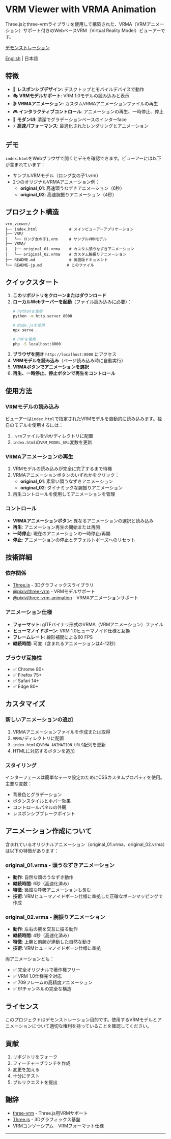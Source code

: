 # VRM Viewer with VRMA Animation

Three.jsとthree-vrmライブラリを使用して構築された、VRMA（VRMアニメーション）サポート付きのWebベースVRM（Virtual Reality Model）ビューアーです。

[デモンストレーション](index.html)

[English](README.md) | 日本語

## 特徴

- 📱 **レスポンシブデザイン**: デスクトップとモバイルデバイスで動作
- 🎭 **VRMモデルサポート**: VRM 1.0モデルの読み込みと表示
- 🎬 **VRMAアニメーション**: カスタムVRMAアニメーションファイルの再生
- 🎮 **インタラクティブコントロール**: アニメーションの再生、一時停止、停止
- 🎨 **モダンUI**: 清潔でグラデーションベースのインターface
- ⚡ **高速パフォーマンス**: 最適化されたレンダリングとアニメーション

## デモ

`index.html`をWebブラウザで開くとデモを確認できます。ビューアーには以下が含まれています：

- サンプルVRMモデル（ロング女の子1.vrm）
- 2つのオリジナルVRMAアニメーション例：
  - **original_01**: 高速頭うなずきアニメーション（6秒）
  - **original_02**: 高速腕振りアニメーション（4秒）

## プロジェクト構造

```
vrm_viewer/
├── index.html              # メインビューアーアプリケーション
├── VRM/
│   └── ロング女の子1.vrm     # サンプルVRMモデル
├── VRMA/
│   ├── original_01.vrma    # カスタム頭うなずきアニメーション
│   └── original_02.vrma    # カスタム腕振りアニメーション
├── README.md               # 英語版ドキュメント
└── README-jp.md           # このファイル
```

## クイックスタート

1. **このリポジトリをクローンまたはダウンロード**
2. **ローカルWebサーバーを起動**（ファイル読み込みに必要）：
   ```bash
   # Pythonを使用
   python -m http.server 8000
   
   # Node.jsを使用
   npx serve .
   
   # PHPを使用
   php -S localhost:8000
   ```
3. **ブラウザを開き** `http://localhost:8000` にアクセス
4. **VRMモデルを読み込み**（ページ読み込み時に自動実行）
5. **VRMAボタンでアニメーションを選択**
6. **再生、一時停止、停止ボタンで再生をコントロール**

## 使用方法

### VRMモデルの読み込み

ビューアーは`index.html`で指定されたVRMモデルを自動的に読み込みます。独自のモデルを使用するには：

1. `.vrm`ファイルを`VRM/`ディレクトリに配置
2. `index.html`の`VRM_MODEL_URL`変数を更新

### VRMAアニメーションの再生

1. VRMモデルの読み込みが完全に完了するまで待機
2. VRMAアニメーションボタンのいずれかをクリック：
   - **original_01**: 素早い頭うなずきアニメーション
   - **original_02**: ダイナミックな腕振りアニメーション
3. 再生コントロールを使用してアニメーションを管理

### コントロール

- **VRMAアニメーションボタン**: 異なるアニメーションの選択と読み込み
- **再生**: アニメーション再生の開始または再開
- **一時停止**: 現在のアニメーションの一時停止/再開
- **停止**: アニメーションの停止とデフォルトポーズへのリセット

## 技術詳細

### 依存関係

- [Three.js](https://threejs.org/) - 3Dグラフィックスライブラリ
- [@pixiv/three-vrm](https://github.com/pixiv/three-vrm) - VRMモデルサポート
- [@pixiv/three-vrm-animation](https://github.com/pixiv/three-vrm-animation) - VRMAアニメーションサポート

### アニメーション仕様

- **フォーマット**: glTFバイナリ形式のVRMA（VRMアニメーション）ファイル
- **ヒューマノイドボーン**: VRM 1.0ヒューマノイド仕様と互換
- **フレームレート**: 線形補間による60 FPS
- **継続時間**: 可変（含まれるアニメーションは4-12秒）

### ブラウザ互換性

- ✅ Chrome 80+
- ✅ Firefox 75+
- ✅ Safari 14+
- ✅ Edge 80+

## カスタマイズ

### 新しいアニメーションの追加

1. VRMAアニメーションファイルを作成または取得
2. `VRMA/`ディレクトリに配置
3. `index.html`の`VRMA_ANIMATION_URLS`配列を更新
4. HTMLに対応するボタンを追加

### スタイリング

インターフェースは簡単なテーマ設定のためにCSSカスタムプロパティを使用。主要な変数：

- 背景色とグラデーション
- ボタンスタイルとホバー効果
- コントロールパネルの外観
- レスポンシブブレークポイント

## アニメーション作成について

含まれているオリジナルアニメーション（original_01.vrma、original_02.vrma）は以下の特徴があります：

### original_01.vrma - 頭うなずきアニメーション
- **動作**: 自然な頭のうなずき動作
- **継続時間**: 6秒（高速化済み）
- **特徴**: 微細な呼吸アニメーションも含む
- **技術**: VRMヒューマノイドボーン仕様に準拠した正確なボーンマッピングで作成

### original_02.vrma - 腕振りアニメーション
- **動作**: 左右の腕を交互に振る動作
- **継続時間**: 4秒（高速化済み）
- **特徴**: 上腕と前腕が連動した自然な動き
- **技術**: VRMヒューマノイドボーン仕様に準拠

両アニメーションとも：
- ✅ 完全オリジナルで著作権フリー
- ✅ VRM 1.0仕様完全対応
- ✅ 709フレームの高精度アニメーション
- ✅ 91チャンネルの完全な構造

## ライセンス

このプロジェクトはデモンストレーション目的です。使用するVRMモデルとアニメーションについて適切な権利を持っていることを確認してください。

## 貢献

1. リポジトリをフォーク
2. フィーチャーブランチを作成
3. 変更を加える
4. 十分にテスト
5. プルリクエストを提出

## 謝辞

- [three-vrm](https://github.com/pixiv/three-vrm) - Three.js用VRMサポート
- [Three.js](https://threejs.org/) - 3Dグラフィックス基盤
- VRMコンソーシアム - VRMフォーマット仕様

---
